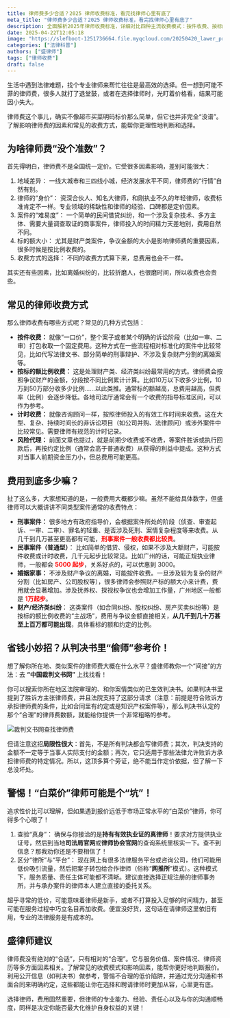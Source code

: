 ```yaml
---
title: 律师费多少合适？2025 律师收费标准，看完找律师心里有底了
meta_title: "律师费多少合适？2025 律师收费标准，看完找律师心里有底了"
description: 全面解析2025年律师收费标准，详细对比四种主流收费模式：按件收费、按标的额比例收费、计时收费和风险代理。小盛律师解释影响律师费高低的关键因素，包括地域差异、律师资历、案件难度和标的额大小。同时提供各类案件参考价格，如刑事案件5000起，离婚案件1万起，财产纠纷则根据争议金额按比例收取。文章还分享如何通过裁判文书网了解市场行情，以及识别"白菜价"陷阱的实用技巧。
date: 2025-04-22T12:05:18
image: "https://slefboot-1251736664.file.myqcloud.com/20250420_lawer_price_cover.webp"
categories: ["法律科普"]
authors: ["盛律师"]
tags: ["律师收费"]
draft: false
---
```


生活中遇到法律难题，找个专业律师来帮忙往往是最高效的选择。但一想到可能不菲的律师费，很多人就打了退堂鼓，或者在选择律师时，光盯着价格看，结果可能因小失大。

律师费这个事儿，确实不像超市买菜明码标价那么简单，但它也并非完全“没谱”。了解影响律师费的因素和常见的收费方式，能帮你更理性地判断和选择。

## 为啥律师费“没个准数”？

首先得明白，律师费不是全国统一定价。它受很多因素影响，差别可能很大：

1.  地域差异： 一线大城市和三四线小城，经济发展水平不同，律师费的“行情”自然有别。
2.  律师的“身价”： 资深合伙人、知名大律师，和刚执业不久的年轻律师，收费标准肯定不一样。专业领域的稀缺性和律师的经验、口碑都是定价因素。
3.  案件的“难易度”： 一个简单的民间借贷纠纷，和一个涉及复杂技术、多方主体、需要大量调查取证的商事案件，律师投入的时间精力天差地别，费用自然不同。
4.  标的额大小： 尤其是财产类案件，争议金额的大小是影响律师费的重要因素，很多时候是按比例收费的。
5.  收费方式的选择： 不同的收费方式算下来，总费用也会不一样。

其实还有些因素，比如离婚纠纷的，比较折磨人，也很磨时间，所以收费也会贵些。

## 常见的律师收费方式

那么律师收费有哪些方式呢？常见的几种方式包括：

* **按件收费：** 就像“一口价”，整个案子或者某个明确的诉讼阶段（比如一审、二审）打包收取一个固定费用。这种方式在一些流程相对标准化的案件中比较常见，比如代写法律文书、部分简单的刑事辩护、不涉及复杂财产分割的离婚案等。
* **按标的额比例收费：** 这是处理财产类、经济类纠纷最常用的方式。律师费会按照争议财产的金额，分段按不同比例累计计算。比如10万以下收多少比例，10万到50万部分收多少比例……以此类推。通常标的额越高，总费用越高，但费率（比例）会逐步降低。各地司法厅通常会有一个收费的指导标准区间，可以作为参考。
* **计时收费：** 就像咨询顾问一样，按照律师投入的有效工作时间来收费。这在大型、复杂、持续时间长的非诉讼项目（如公司并购、法律顾问）或涉外案件中比较常见。需要律师有规范的计时记录。
* **风险代理：** 前面文章也提过，就是前期少收费或不收费，等案件胜诉或执行回款后，再按约定比例（通常会高于普通收费）从获得的利益中提成。这种方式对当事人前期资金压力小，但总费用可能更高。

## 费用到底多少嘛？

扯了这么多，大家想知道的是，一般费用大概都少嘛。虽然不能给具体数字，但盛律师可以大概讲讲不同类型案件通常的收费特点：

* **刑事案件：** 很多地方有政府指导价，会根据案件所处的阶段（侦查、审查起诉、一审、二审）、罪名的轻重、是否涉及死刑、案情复杂程度等来收费。从几千到几万甚至更高都有可能，**<span style='color:red'>刑事案件一般收费都比较贵</span>**。
* **民事案件（普通型）**： 比如简单的借贷、侵权，如果不涉及大额财产，可能按件收费或计时收费，几千元起步比较常见。比如广州的话，可能正规执业律师，一般都会 **<span style='color:red'>5000 起步</span>**，关系好点的，可以优惠到 3000。
* **婚姻家事：** 不涉及财产争议的离婚，可能按件收费。一旦涉及较为复杂的财产分割（比如房产、公司股权等），很多律师会参照财产标的额大小来计费，费用就会显著增加。涉及抚养权、探视权争议也会增加工作量，广州地区一般都是 **<span style='color:red'>1万起步</span>**。
* **财产/经济类纠纷**： 这类案件（如合同纠纷、股权纠纷、房产买卖纠纷等）是按标的额比例收费的“主战场”，费用与争议金额直接相关，**从几千到几十万甚至上百万都可能出现**，具体看标的额和约定的比例。

## 省钱小妙招？从判决书里“偷师”参考价！

想了解你所在地、类似案件的律师费大概在什么水平？盛律师教你一个“间接”的方法：去 **“中国裁判文书网”** 上找找看！

你可以搜索你所在地区法院审理的、和你案情类似的已生效判决书。如果判决书里提到了胜诉方主张律师费，并且法院支持了这部分请求（注意：前提是符合败诉方承担律师费的条件，比如合同里有约定或是知识产权案件等），那么判决书认定的那个“合理”的律师费数额，就能给你提供一个非常粗略的参考。

![裁判文书网查找律师费](https://slefboot-1251736664.file.myqcloud.com/20250420_lawer_price.webp)

但请注意这招**局限性很大**：首先，不是所有判决都会写律师费；其次，判决支持的金额不一定等于当事人实际支付的金额；再次，它只适用于那些法律允许败诉方承担律师费的特定情况。所以，这顶多算个旁证，绝不能当作定价依据，但了解一下总没坏处。

## 警惕！“白菜价”律师可能是个“坑”！

追求性价比可以理解，但如果遇到报价远低于市场正常水平的“白菜价”律师，你可得多个心眼了！

1. 查验“真身”： 确保与你接洽的是**持有有效执业证的真律师**！要求对方提供执业证号，然后到当地**司法局官网**或**律师协会官网**的查询系统里核实一下。查不到信息？那我劝你还是不要相信了！
2. 区分“律所”与“平台”： 现在网上有很多法律服务平台或咨询公司，他们可能用低价吸引流量，然后把案子转包给合作律师（俗称“**网推所**”模式）。这种模式下，服务质量、责任主体可能都不清晰。建议直接选择正规注册的律师事务所，并与承办案件的律师本人建立直接的委托关系。

超乎寻常的低价，可能意味着律师是新手，或者不打算投入足够的时间精力，甚至可能在服务过程中巧立名目再加收费。便宜没好货，这句话在请律师这里依旧有用，专业的法律服务是有成本的。

## 盛律师建议

律师费没有绝对的“合适”，只有相对的“合理”。它与服务价值、案件情况、律师资历等多方面因素相关。了解常见的收费模式和影响因素，能帮你更好地判断报价。利用公开信息（如判决书）做参考，警惕不合理的低价陷阱，并通过充分沟通和书面合同来明确约定，这些都能让你在选择和聘请律师时更加从容，心里更有底。

选择律师，费用固然重要，但律师的专业能力、经验、责任心以及与你的沟通顺畅度，同样是决定你能否最大化维护自身权益的关键！